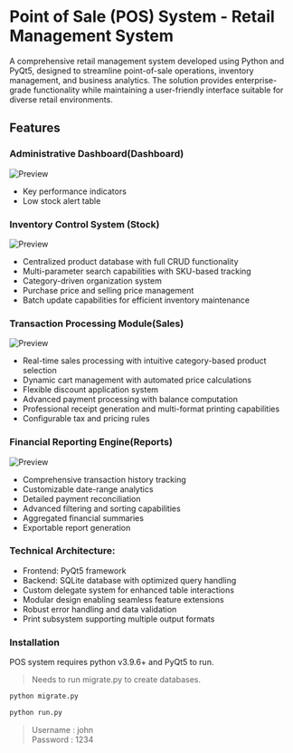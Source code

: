# Point of Sale (POS) System - Retail Management System

A comprehensive retail management system developed using Python and PyQt5, designed to streamline point-of-sale operations, inventory management, and business analytics. The solution provides enterprise-grade functionality while maintaining a user-friendly interface suitable for diverse retail environments.


## Features

### Administrative Dashboard(Dashboard)

![Preview](https://raw.githubusercontent.com/Nadeera3784/POS_System/master/Data/dashboard.png)
- Key performance indicators 
- Low stock alert table

### Inventory Control System (Stock)

![Preview](https://raw.githubusercontent.com/Nadeera3784/POS_System/master/Data/stock.png)

- Centralized product database with full CRUD functionality
- Multi-parameter search capabilities with SKU-based tracking
- Category-driven organization system
- Purchase price and selling price management
- Batch update capabilities for efficient inventory maintenance


### Transaction Processing Module(Sales)

![Preview](https://raw.githubusercontent.com/Nadeera3784/POS_System/master/Data/sales.png)

- Real-time sales processing with intuitive category-based product selection
- Dynamic cart management with automated price calculations
- Flexible discount application system
- Advanced payment processing with balance computation
- Professional receipt generation and multi-format printing capabilities
- Configurable tax and pricing rules


### Financial Reporting Engine(Reports)

![Preview](https://raw.githubusercontent.com/Nadeera3784/POS_System/master/Data/reports.png)

- Comprehensive transaction history tracking
- Customizable date-range analytics
- Detailed payment reconciliation
- Advanced filtering and sorting capabilities
- Aggregated financial summaries
- Exportable report generation


### Technical Architecture:

- Frontend: PyQt5 framework
- Backend: SQLite database with optimized query handling
- Custom delegate system for enhanced table interactions
- Modular design enabling seamless feature extensions
- Robust error handling and data validation
- Print subsystem supporting multiple output formats


### Installation

POS system requires python v3.9.6+ and PyQt5 to run.

> Needs to run migrate.py to create databases.

```sh
python migrate.py
```


```sh
python run.py
```

> Username : john  
> Password : 1234  